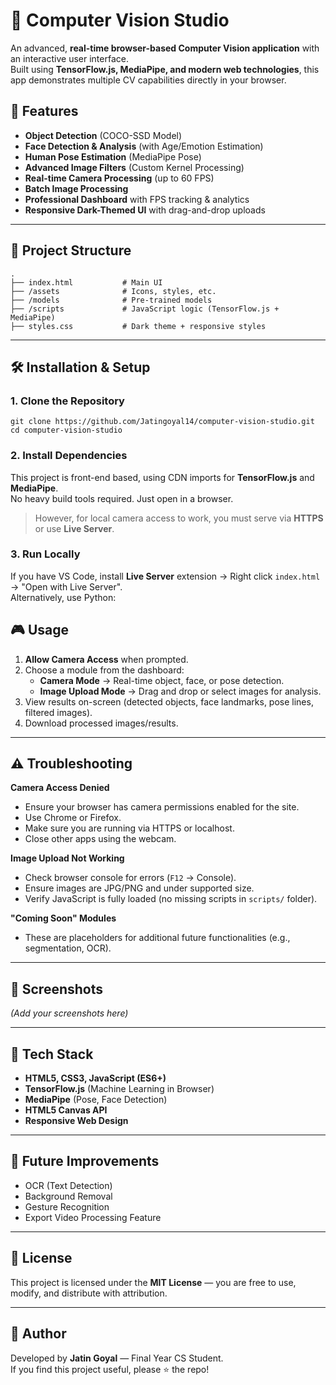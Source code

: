 # 📸 Computer Vision Studio

An advanced, **real-time browser-based Computer Vision application** with an interactive user interface.  
Built using **TensorFlow.js, MediaPipe, and modern web technologies**, this app demonstrates multiple CV capabilities directly in your browser.


## 🚀 Features

- **Object Detection** (COCO-SSD Model)
- **Face Detection & Analysis** (with Age/Emotion Estimation)
- **Human Pose Estimation** (MediaPipe Pose)
- **Advanced Image Filters** (Custom Kernel Processing)
- **Real-time Camera Processing** (up to 60 FPS)
- **Batch Image Processing**
- **Professional Dashboard** with FPS tracking & analytics
- **Responsive Dark-Themed UI** with drag-and-drop uploads

---

## 📂 Project Structure

```
.
├── index.html           # Main UI
├── /assets              # Icons, styles, etc.
├── /models              # Pre-trained models
├── /scripts             # JavaScript logic (TensorFlow.js + MediaPipe)
├── styles.css           # Dark theme + responsive styles
```

---

## 🛠️ Installation & Setup

### 1. Clone the Repository
```
git clone https://github.com/Jatingoyal14/computer-vision-studio.git
cd computer-vision-studio
```

### 2. Install Dependencies
This project is front-end based, using CDN imports for **TensorFlow.js** and **MediaPipe**.  
No heavy build tools required. Just open in a browser.

> However, for local camera access to work, you must serve via **HTTPS** or use **Live Server**.

### 3. Run Locally
If you have VS Code, install **Live Server** extension → Right click `index.html` → "Open with Live Server".  
Alternatively, use Python:


## 🎮 Usage

1. **Allow Camera Access** when prompted.
2. Choose a module from the dashboard:
   - **Camera Mode** → Real-time object, face, or pose detection.
   - **Image Upload Mode** → Drag and drop or select images for analysis.
3. View results on-screen (detected objects, face landmarks, pose lines, filtered images).
4. Download processed images/results.

---

## ⚠️ Troubleshooting

**Camera Access Denied**
- Ensure your browser has camera permissions enabled for the site.
- Use Chrome or Firefox.
- Make sure you are running via HTTPS or localhost.
- Close other apps using the webcam.

**Image Upload Not Working**
- Check browser console for errors (`F12` → Console).
- Ensure images are JPG/PNG and under supported size.
- Verify JavaScript is fully loaded (no missing scripts in `scripts/` folder).

**"Coming Soon" Modules**
- These are placeholders for additional future functionalities (e.g., segmentation, OCR).

---

## 📸 Screenshots

*(Add your screenshots here)*

---

## 🧠 Tech Stack

- **HTML5, CSS3, JavaScript (ES6+)**
- **TensorFlow.js** (Machine Learning in Browser)
- **MediaPipe** (Pose, Face Detection)
- **HTML5 Canvas API**
- **Responsive Web Design**

---

## 📅 Future Improvements
- OCR (Text Detection)
- Background Removal
- Gesture Recognition
- Export Video Processing Feature

---

## 📜 License
This project is licensed under the **MIT License** — you are free to use, modify, and distribute with attribution.

---

## 🙌 Author
Developed by **Jatin Goyal** — Final Year CS Student.  
If you find this project useful, please ⭐ the repo!

